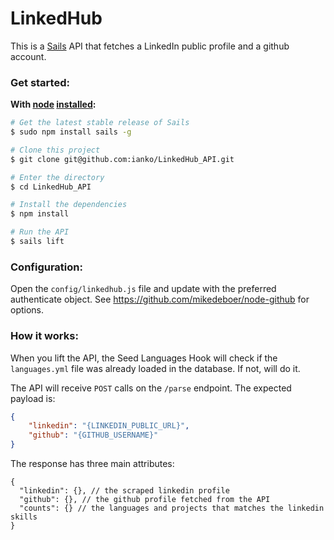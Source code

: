 # LinkedHub

This is a [Sails](http://sailsjs.org) API that fetches a LinkedIn public profile and a github account.

### Get started:

**With [node](http://nodejs.org) [installed](http://sailsjs.org/#!documentation/new-to-nodejs):**
```sh
# Get the latest stable release of Sails
$ sudo npm install sails -g

# Clone this project
$ git clone git@github.com:ianko/LinkedHub_API.git

# Enter the directory
$ cd LinkedHub_API

# Install the dependencies
$ npm install

# Run the API
$ sails lift
```

### Configuration:

Open the `config/linkedhub.js` file and update with the preferred authenticate object. See https://github.com/mikedeboer/node-github for options.

### How it works:

When you lift the API, the Seed Languages Hook will check if the `languages.yml` file was already loaded in the database. If not, will do it.

The API will receive `POST` calls on the `/parse` endpoint. The expected payload is:

```json
{
    "linkedin": "{LINKEDIN_PUBLIC_URL}",
    "github": "{GITHUB_USERNAME}"
}
```

The response has three main attributes:

```
{
  "linkedin": {}, // the scraped linkedin profile
  "github": {}, // the github profile fetched from the API
  "counts": {} // the languages and projects that matches the linkedin skills
}
```


